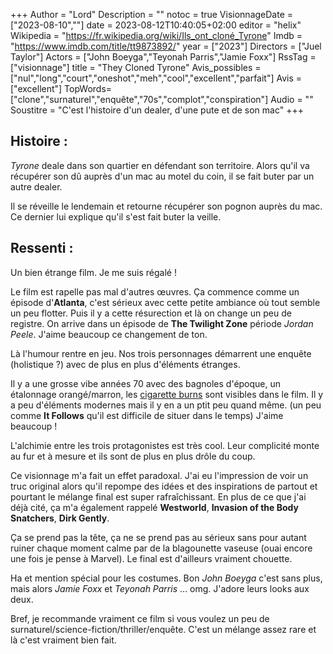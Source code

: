 +++
Author = "Lord"
Description = ""
notoc = true
VisionnageDate = ["2023-08-10",""]
date = 2023-08-12T10:40:05+02:00
editor = "helix"
Wikipedia = "https://fr.wikipedia.org/wiki/Ils_ont_cloné_Tyrone"
Imdb = "https://www.imdb.com/title/tt9873892/"
year = ["2023"]
Directors = ["Juel Taylor"]
Actors = ["John Boeyga","Teyonah Parris","Jamie Foxx"]
RssTag = ["visionnage"]
title = "They Cloned Tyrone"
Avis_possibles = ["nul","long","court","oneshot","meh","cool","excellent","parfait"]
Avis = ["excellent"] 
TopWords=["clone","surnaturel","enquête","70s","complot","conspiration"]
Audio = ""
Soustitre = "C'est l'histoire d'un dealer, d'une pute et de son mac"
+++
## Histoire : 
*Tyrone* deale dans son quartier en défendant son territoire.
Alors qu'il va récupérer son dû auprès d'un mac au motel du coin, il se fait buter par un autre dealer.

Il se réveille le lendemain et retourne récupérer son pognon auprès du mac.
Ce dernier lui explique qu'il s'est fait buter la veille.

## Ressenti :
Un bien étrange film.
Je me suis régalé !

Le film est rapelle pas mal d'autres œuvres.
Ça commence comme un épisode d'**Atlanta**, c'est sérieux avec cette petite ambiance où tout semble un peu flotter.
Puis il y a cette résurection et là on change un peu de registre.
On arrive dans un épisode de **The Twilight Zone** période *Jordan Peele*.
J'aime beaucoup ce changement de ton.

Là l'humour rentre en jeu.
Nos trois personnages démarrent une enquête (holistique ?) avec de plus en plus d'éléments étranges.

Il y a une grosse vibe années 70 avec des bagnoles d'époque, un étalonnage orangé/marron, les [cigarette burns](https://fr.wikipedia.org/wiki/Repère_de_changement_de_bobine) sont visibles dans le film.
Il y a peu d'éléments modernes mais il y en a un ptit peu quand même.
(un peu comme **It Follows** qu'il est difficile de situer dans le temps)
J'aime beaucoup !

L'alchimie entre les trois protagonistes est très cool.
Leur complicité monte au fur et à mesure et ils sont de plus en plus drôle du coup.

Ce visionnage m'a fait un effet paradoxal.
J'ai eu l'impression de voir un truc original alors qu'il repompe des idées et des inspirations de partout et pourtant le mélange final est super rafraîchissant.
En plus de ce que j'ai déjà cité, ça m'a également rappelé **Westworld**, **Invasion of the Body Snatchers**, **Dirk Gently**.

Ça se prend pas la tête, ça ne se prend pas au sérieux sans pour autant ruiner chaque moment calme par de la blagounette vaseuse (ouai encore une fois je pense à Marvel).
Le final est d'ailleurs vraiment chouette.

Ha et mention spécial pour les costumes.
Bon *John Boeyga* c'est sans plus, mais alors *Jamie Foxx* et *Teyonah Parris* … omg.
J'adore leurs looks aux deux.

Bref, je recommande vraiment ce film si vous voulez un peu de surnaturel/science-fiction/thriller/enquête.
C'est un mélange assez rare et là c'est vraiment bien fait.
